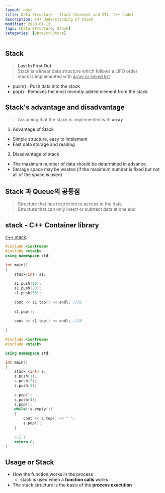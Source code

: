 ```yaml
---
layout: post
title: Data Structure - Stack (Concept and STL, C++ code)
description: (4) Understanding of Stack
modified: 2020-01-13
tags: [Data Structure, Stack]
categories: [DataStructure]
---
```


##  Stack
> **Last In First Out**  
> Stack is a linear data structure which follows a LIFO order  
> stack is implemented with  <u>array or linked list</u>  

<ul>
 <li> push() : Push data into the stack </li>
 <li> pop() :  Removes the most recently added element from the stack </li>
</ul>

##  Stack's advantage and disadvantage
> Assuming that the stack is implemented with **array**  
1. Advantage of Stack  
* Simple structure, easy to implement  
* Fast data storage and reading  

2. Disadvantage of stack  
* The maximum number of data should be determined in advance.  
* Storage space may be wasted (if the maximum number is fixed but not all of the space is used)  

##  Stack 과 Queue의 공통점 
> Structure that has restriction to access to the data  
> Structure that can only insert or subtract data at one end  

##  stack - C++ Container library  
[c++ stack](https://en.cppreference.com/w/cpp/container/stack).  
```c++
#include <iostream>
#include <stack>
using namespace std;

int main()
{
    stack<int> s1; 
	
    s1.push(10);
    s1.push(20);
    s1.push(30);
    
    cout << s1.top() << endl; //30
    
    s1.pop();
    
    cout << s1.top() << endl; //20
    
}
```


```cpp
#include <iostream>
#include <stack>

using namespace std;

int main()
{
	stack <int> s;
	s.push(1);
	s.push(2);
	s.push(3);
	
	s.pop();
	s.push(4);
	s.pop();
	while(!s.empty())
	{
		cout << s.top() << " ";
		s.pop();
	}
	
	//2 1
	return 0;
}
```

##  Usage or Stack   
* How the function works in the process   
	* stack is used when a  **function calls** works   
* The stack structure is the basis of the **process execution**  
